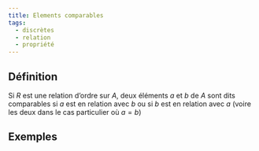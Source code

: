 ```yaml
---
title: Elements comparables
tags:
  - discrètes
  - relation
  - propriété
---
```

## Définition
Si $R$ est une relation d’ordre sur $A$, deux éléments $a$ et $b$ de $A$ sont dits comparables si
$a$ est en relation avec $b$ ou si $b$ est en relation avec $a$ (voire les deux dans le cas particulier
où $a = b$)

## Exemples
